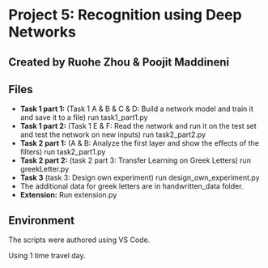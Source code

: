 # Project 5: Recognition using Deep Networks

## Created by Ruohe Zhou & Poojit Maddineni

## Files

- **Task 1 part 1:** (Task 1 A & B & C & D: Build a network model and train it and save it to a file) run task1_part1.py
- **Task 1 part 2:** (Task 1 E & F: Read the network and run it on the test set and test the network on new inputs) run task2_part2.py
- **Task 2 part 1:** (A & B: Analyze the first layer and show the effects of the filters) run task2_part1.py
- **Task 2 part 2:** (task 2 part 3: Transfer Learning on Greek Letters) run greekLetter.py
- **Task 3** (task 3: Design own experiment) run design_own_experiment.py
- The additional data for greek letters are in handwritten_data folder.
- **Extension:** Run extension.py

## Environment 
The scripts were authored using VS Code.

Using 1 time travel day.
